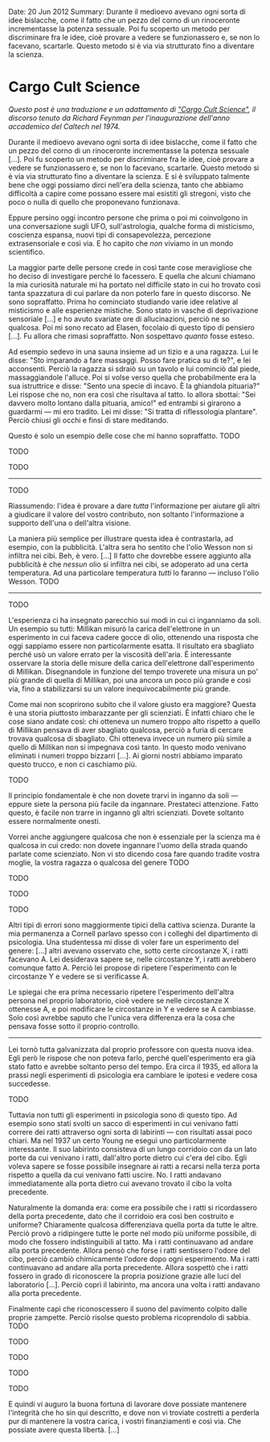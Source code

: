 Date: 20 Jun 2012
Summary: Durante il medioevo avevano ogni sorta di idee bislacche, come il fatto che un pezzo del corno di un rinoceronte incrementasse la potenza sessuale. Poi fu scoperto un metodo per discriminare fra le idee, cioè provare a vedere se funzionassero e, se non lo facevano, scartarle. Questo metodo si è via via strutturato fino a diventare la scienza.

# Cargo Cult Science #

_Questo post è una traduzione e un adattamento di ["Cargo Cult Science"][], 
il discorso tenuto da Richard Feynman per l'inaugurazione dell'anno accademico
del Caltech nel 1974._

Durante il medioevo avevano ogni sorta di idee bislacche, come il fatto che
un pezzo del corno di un rinoceronte incrementasse la potenza sessuale [...].
Poi fu scoperto un metodo per discriminare fra le idee, cioè provare a vedere
se funzionassero e, se non lo facevano, scartarle. Questo metodo si è via via
strutturato fino a diventare la scienza. E si è sviluppato talmente bene che
oggi possiamo dirci nell'era della scienza, tanto che abbiamo difficoltà a
capire come possano essere mai esistiti gli stregoni, visto che poco o nulla
di quello che proponevano funzionava.

Eppure persino oggi incontro persone che prima o poi mi coinvolgono in una
conversazione sugli UFO, sull'astrologia, qualche forma di misticismo,
coscienza espansa, nuovi tipi di consapevolezza, percezione extrasensoriale e
così via. E ho capito che _non_ viviamo in un mondo scientifico.

La maggior parte delle persone crede in così tante cose meravigliose che ho
deciso di investigare perché lo facessero. E quella che alcuni chiamano la mia
curiosità naturale mi ha portato nel difficile stato in cui ho trovato così
tanta spazzatura di cui parlare da non poterlo fare in questo discorso. Ne
sono sopraffatto. Prima ho cominciato studiando varie idee relative al
misticismo e alle esperienze mistiche. Sono stato in vasche di deprivazione
sensoriale [...] e ho avuto svariate ore di allucinazioni, perciò ne so
qualcosa. Poi mi sono recato ad Elasen, focolaio di questo tipo di pensiero
[...]. Fu allora che rimasi sopraffatto. Non sospettavo _quanto_ fosse esteso.

Ad esempio sedevo in una sauna insieme ad un tizio e a una ragazza. Lui le
disse: "Sto imparando a fare massaggi. Posso fare pratica su di te?", e lei
acconsentì. Perciò la ragazza si sdraiò su un tavolo e lui cominciò dal piede,
massaggiandole l'alluce. Poi si volse verso quella che probabilmente era la
sua istruttrice e disse: "Sento una specie di incavo. È la ghiandola
pituaria?" Lei rispose che no, non era così che risultava al tatto. Io allora
sbottai: "Sei davvero molto lontano dalla pituaria, amico!" ed entrambi si
girarono a guardarmi — mi ero tradito. Lei mi disse: "Si tratta di
riflessologia plantare". Perciò chiusi gli occhi e finsi di stare
meditando.

Questo è solo un esempio delle cose che mi hanno sopraffatto. TODO

TODO

TODO

---

TODO

Riassumendo: l'idea è provare a dare _tutta_ l'informazione per aiutare gli
altri a giudicare il valore del vostro contributo, non soltanto l'informazione
a supporto dell'una o dell'altra visione.

La maniera più semplice per illustrare questa idea è contrastarla, ad esempio,
con la pubblicità. L'altra sera ho sentito che l'olio Wesson non si infiltra
nei cibi. Beh, è vero. [...] Il fatto che dovrebbe essere aggiunto alla 
pubblicità è che _nessun_ olio si infiltra nei cibi, se adoperato ad una certa 
temperatura. Ad una particolare temperatura _tutti_ lo faranno — incluso
l'olio Wesson. TODO

---

TODO

L'esperienza ci ha insegnato parecchio sui modi in cui ci inganniamo da soli.
Un esempio su tutti: Millikan misurò la carica dell'elettrone in un
esperimento in cui faceva cadere gocce di olio, ottenendo una risposta che
oggi sappiamo essere non particolarmente esatta. Il risultato era sbagliato
perché usò un valore errato per la viscosità dell'aria. È interessante
osservare la storia delle misure della carica dell'elettrone dall'esperimento
di Millikan. Disegnandole in funzione del tempo troverete una misura un po'
più grande di quella di Millikan, poi una ancora un poco più grande e così
via, fino a stabilizzarsi su un valore inequivocabilmente più grande.

Come mai non scoprirono subito che il valore giusto era maggiore? Questa è
una storia piuttosto imbarazzante per gli scienziati. È infatti chiaro che le
cose siano andate così: chi otteneva un numero troppo alto rispetto a quello
di Millikan pensava di aver sbagliato qualcosa, perciò a furia di cercare
trovava qualcosa di sbagliato. Chi otteneva invece un numero più simile a
quello di Millikan non si impegnava così tanto. In questo modo venivano
eliminati i numeri troppo bizzarri [...]. Ai giorni nostri abbiamo imparato
questo trucco, e non ci caschiamo più.

TODO

Il principio fondamentale è che non dovete trarvi in inganno da soli — eppure
siete la persona più facile da ingannare. Prestateci attenzione. Fatto questo,
è facile non trarre in inganno gli altri scienziati. Dovete soltanto essere
normalmente onesti.

Vorrei anche aggiungere qualcosa che non è essenziale per la scienza ma è
qualcosa in cui credo: non dovete ingannare l'uomo della strada quando parlate
come scienziato. Non vi sto dicendo cosa fare quando tradite vostra moglie,
la vostra ragazza o qualcosa del genere TODO

TODO

TODO

TODO

Altri tipi di errori sono maggiormente tipici della cattiva scienza. Durante
la mia permanenza a Cornell parlavo spesso con i colleghi del dipartimento di
psicologia. Una studentessa mi disse di voler fare un esperimento del genere:
[...] altri avevano osservato che, sotto certe circostanze X, i ratti facevano
A. Lei desiderava sapere se, nelle circostanze Y, i ratti avrebbero comunque
fatto A. Perciò lei propose di ripetere l'esperimento con le circostanze Y
e vedere se si verificasse A.

Le spiegai che era prima necessario ripetere l'esperimento dell'altra
persona nel proprio laboratorio, cioè vedere se nelle circostanze X ottenesse
A, e poi modificare le circostanze in Y e vedere se A cambiasse. Solo così
avrebbe saputo che l'unica vera differenza era la cosa che pensava fosse sotto
il proprio controllo.

---

Lei tornò tutta galvanizzata dal proprio professore con questa nuova idea.
Egli però le rispose che non poteva farlo, perché quell'esperimento era già
stato fatto e avrebbe soltanto perso del tempo. Era circa il 1935, ed allora 
la prassi negli esperimenti di psicologia era cambiare le ipotesi e vedere 
cosa succedesse.

TODO

Tuttavia non tutti gli esperimenti in psicologia sono di questo tipo. Ad
esempio sono stati svolti un sacco di esperimenti in cui venivano fatti
correre dei ratti attraverso ogni sorta di labirinti — con risultati assai
poco chiari. Ma nel 1937 un certo Young ne eseguì uno particolarmente
interessante. Il suo labirinto consisteva di un lungo corridoio con da un lato
porte da cui venivano i ratti, dall'altro porte dietro cui c'era del cibo.
Egli voleva sapere se fosse possibile insegnare ai ratti a recarsi nella terza
porta rispetto a quella da cui venivano fatti uscire. No. I ratti andavano
immediatamente alla porta dietro cui avevano trovato il cibo la volta
precedente.

Naturalmente la domanda era: come era possibile che i ratti si ricordassero
della porta precedente, dato che il corridoio era così ben costruito e
uniforme? Chiaramente qualcosa differenziava quella porta da tutte le altre.
Perciò provò a ridipingere tutte le porte nel modo più uniforme possibile, di
modo che fossero indistinguibili al tatto. Ma i ratti continuavano ad andare
alla porta precedente. Allora pensò che forse i ratti sentissero l'odore del
cibo, perciò cambiò chimicamente l'odore dopo ogni esperimento. Ma i ratti
continuavano ad andare alla porta precedente. Allora sospettò che i ratti
fossero in grado di riconoscere la propria posizione grazie alle luci del
laboratorio [...]. Perciò coprì il labirinto, ma ancora una volta i ratti
andavano alla porta precedente.

Finalmente capì che riconoscessero il suono del pavimento colpito dalle
proprie zampette. Perciò risolse questo problema ricoprendolo di sabbia. TODO

TODO

TODO

TODO

TODO

E quindi vi auguro la buona fortuna di lavorare dove possiate mantenere
l'integrità che ho sin qui descritto, e dove non vi troviate costretti a
perderla pur di mantenere la vostra carica, i vostri finanziamenti e così via.
Che possiate avere questa libertà. [...]

["Cargo Cult Science"]: http://calteches.library.caltech.edu/3043/1/CargoCult.pdf